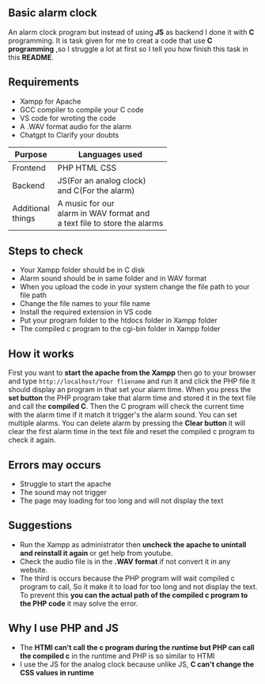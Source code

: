 ## Basic alarm clock

An alarm clock program but instead of using **JS** as backend I done it with **C** programming. It is task given for me to creat a code that use **C programming** ,so I struggle a lot at first so I tell you how finish this task in this **README**.

## Requirements 
- Xampp for Apache
- GCC compiler to compile your C code
- VS code for wroting the code
- A .WAV format audio for the alarm
- Chatgpt to Clarify your doubts

| Purpose | Languages used |
|----------|----------------|
| Frontend | PHP HTML CSS |
| Backend | JS(For an analog clock)<br> and C(For the alarm) |
| Additional<br>things | A music for our<br> alarm in WAV format and<br> a text file to store the alarms |


## Steps to check
- Your Xampp folder should be in C disk
- Alarm sound should be in same folder and in WAV format
- When you upload the code in your system change the file path to your file path
- Change the file names to your file name
- Install the required extension in VS code
- Put your program folder to the htdocs folder in Xampp folder
- The compiled c program to the cgi-bin folder in Xampp folder
## How it works
First you want to **start the apache from the Xampp** then go to your browser and type `http://localhost/Your fliename` and run it and click the PHP file it should display an program in that set your alarm time. When you press the **set button** the PHP program take that alarm time and stored it in the text file and call the **compiled C**. Then the C program will check the current time with the alarm time if it match it trigger's the alarm sound. You can set multiple alarms. You can delete alarm by pressing the **Clear button** it will clear the first alarm time in the text file and reset the compiled c program to check it again. 

## Errors may occurs 
- Struggle to start the apache
- The sound may not trigger
- The page may loading for too long and will not display the text

## Suggestions
- Run the Xampp as administrator then **uncheck the apache to unintall and reinstall it again** or get help from youtube.
- Check the audio file is in the **.WAV format** if not convert it in any website.
- The third is occurs because the PHP program will wait compiled c program to call, So it make it to load for too long and not display the text. To prevent this **you can the actual path of the compiled c program to the PHP code** it may solve the error.

## Why I use PHP and JS 
- The **HTMl can't call the c program during the runtime but PHP can call the compiled c** in the runtime and PHP is so similar to HTMl
- I use the JS for the analog clock because unlike JS, **C can't change the CSS values in runtime**
